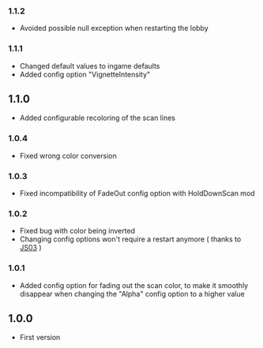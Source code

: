 ### 1.1.2 ###
- Avoided possible null exception when restarting the lobby

### 1.1.1 ###
- Changed default values to ingame defaults
- Added config option "VignetteIntensity"

## 1.1.0 ##
- Added configurable recoloring of the scan lines

### 1.0.4 ###
- Fixed wrong color conversion

### 1.0.3 ###
- Fixed incompatibility of FadeOut config option with HoldDownScan mod

### 1.0.2 ###
- Fixed bug with color being inverted
- Changing config options won't require a restart anymore ( thanks to [JS03](https://github.com/03-JS) )

### 1.0.1 ###
- Added config option for fading out the scan color, to make it smoothly disappear when changing the "Alpha" config option to a higher value

## 1.0.0 ##
- First version